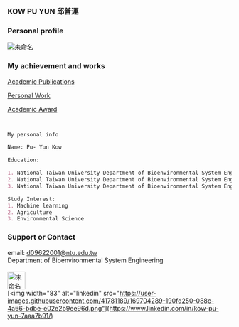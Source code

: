 ### KOW PU YUN 邱普運 

### Personal profile

![未命名](https://user-images.githubusercontent.com/41781189/169663574-3588b526-c44e-44cd-abc9-e90ca1bd4af7.png)

### My achievement and works

[Academic Publications](Publication.md)


[Personal Work](Personal_work.md) 


[Academic Award](Academic_Award.md) 



```markdown


My personal info

Name: Pu- Yun Kow

Education: 

1. National Taiwan University Department of Bioenvironmental System Engineering Bachelor's Degree
2. National Taiwan University Department of Bioenvironmental System Engineering Master's Degree
3. National Taiwan University Department of Bioenvironmental System Engineering (Studying PhD)

Study Interest:
1. Machine learning
2. Agriculture
3. Environmental Science


```


### Support or Contact

email: d09622001@ntu.edu.tw <br>
Department of Bioenvironmental System Engineering <br> <br>
[<img width="40" alt="未命名" src="https://user-images.githubusercontent.com/41781189/169704142-2cde875d-c8f8-4045-97ed-9b8f63528862.png">](https://orcid.org/0000-0001-5718-9316)<br>
[<img width="83" alt="linkedin" src="https://user-images.githubusercontent.com/41781189/169704289-190fd250-088c-4a66-bdbe-e02e2b9ee96d.png"](https://www.linkedin.com/in/kow-pu-yun-7aaa7b91/)
